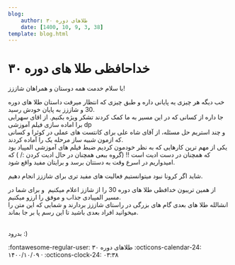 ```yaml
---
blog:
    author: طلاهای دوره ۳۰
    date: [1400, 10, 9, 3, 38]
template: blog.html
---
```

# خداحافظی طلا های دوره ۳۰

<div class="cnt">
<p>با سلام خدمت همه دوستان و همراهان شاززز!</p>
<p>خب دیگه هر چیزی یه پایانی داره و طبق چیزی که انتظار میرفت داستان طلا های دوره 30 و شاززز به پایان خودش رسید. <br/>جا داره از کسانی که در این مسیر به ما کمک کردند تشکر ویژه بکنیم. از اقای سهرابی برا اماده سازی فیلم آموزشی dp<br/>و چند استریم حل مسئله، از آقای شاه علی برای کانتست های عملی در کوئرا و کسانی که ازمون شبیه ساز مرحله یک را آماده کردند.<br/>یکی از مهم ترین کارهایی که به نظر خودمون کردیم ضبط فیلم های آموزشی المپیاد بود که همچنان در دست ادیت است !! (گروه ببعی همچنان در حال ادیت کردن :/ ) که امیدواریم در اسرع وقت به دستتان برسد و برایتان مفید واقع شود.</p>
<p>شاید اگر کرونا نبود میتوانستیم فعالیت های مفید تری برای شاززز انجام دهیم.</p>
<p>از همین تریبون خدافظی طلا های دوره 30 را از شازز اعلام میکنیم  و برای شما در مسیر المپیادی جذاب و موفق را ارزو میکنیم.<br/>انشالله طلا های بعدی گام های بزرگی در راستای شاززز بردارند و شمایی که این متن را میخوانید افراد بعدی باشید تا این رسم پا بر جا بماند.</p>
<p><br/>بدرود :)</p>
</div>

<div class="blog-info" markdown>
<span class="blog-author">
:fontawesome-regular-user: طلاهای دوره ۳۰
</span>
<span class="blog-date">
:octicons-calendar-24: ۱۴۰۰/۱۰/۰۹ · :octicons-clock-24: ۰۳:۳۸
</span>
</div>

